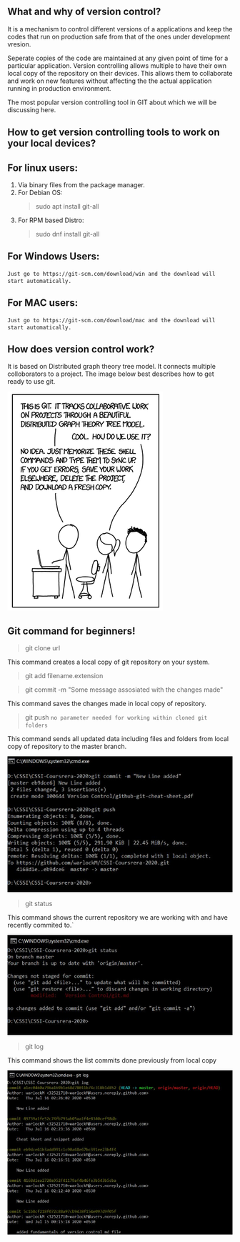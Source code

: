 What and why of version control?
---------------------------------

It is a mechanism to control different versions of a applications and 
keep the codes that run on production safe from that of the ones
under development vresion.

Seperate copies of the code are maintained at any given point of time for a particular application.
Version controlling allows multiple to have their own local copy of the repository on their devices.
This allows them to collaborate and work on new features without affecting the the actual application
running in production environment.

The most popular version controlling tool in GIT about which we will be discussing here.

How to get version controlling tools to work on your local devices?
--------------------------------------------------------------------

For linux users:
-----------------
1. Via binary files from the package manager.
2. For Debian OS:
	>sudo apt install git-all
3. For RPM based Distro:
	>sudo dnf install git-all
	
For Windows Users:
------------------
	Just go to https://git-scm.com/download/win and the download will start automatically.
	
For MAC users:
---------------
	Just go to https://git-scm.com/download/mac and the download will start automatically.
	
How does version control work?
-------------------------------
It is based on Distributed graph theory tree model. It connects multiple colloborators to a project.
The image below best describes how to get ready to use git.

![](GitSimplified.png)

Git command for beginners!
---------------------------
>git clone url

This command creates a local copy of git repository on your system.

>git add filename.extension


>git commit -m "Some message assosiated with the changes made"

This command saves the changes made in local copy of repository.

>git push
`no parameter needed for working within cloned git folders`

This command sends all updated data including files and folders from local copy of repository 
to the master branch.

![](Example.JPG)

>git status

This command shows the current repository we are working with and have recently commited to.`

![](Example2.JPG)

>git log

This command shows the list commits done previously from local copy

![](Example3.JPG)


